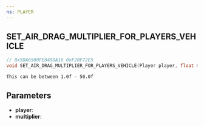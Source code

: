 ```yaml
---
ns: PLAYER
---
```

## SET_AIR_DRAG_MULTIPLIER_FOR_PLAYERS_VEHICLE

```c
// 0x5DA6500FE849DA16 0xF20F72E5
void SET_AIR_DRAG_MULTIPLIER_FOR_PLAYERS_VEHICLE(Player player, float multiplier);
```

```
This can be between 1.0f - 50.0f
```

## Parameters
* **player**:
* **multiplier**:
